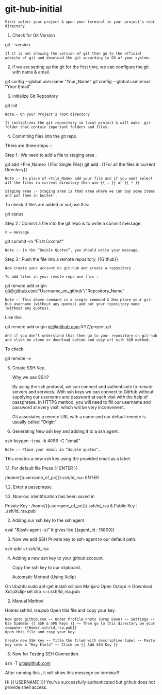 # git-hub-initial

    First select your project & open your terminal in your project’s root directory.

1. Check for Git Version

git --version 

    If it is not showing the version of git then go to the official website of git and download the git according to OS of your system.

2. If we are setting up the git for the first time, we can configure the git with name & email.

git config --global user.name "Your_Name"
git config --global user.email "Your-Email"

3. Initialize Git Repository

git init

    Note:- On your Project’s root directory

    It initializes the git repository in local project & will make .git folder that contain important folders and files.

4. Commiting files into the git repo.

There are three steps :-

Step 1 : We need to add a file to staging area .

git add <File_Name>  {{For Single File}}
git add .            {{For all the files in current Directory}}

    Note :- In place of <File_Name> add your file and if you want select all the files in current directory then use {{ . }} or {{ * }}

    Staging area :- Staging area is that area where we can buy some items and put them in bucket .

To check,if files are added or not,use this:

git status

Step 2 : Commit a file into the git repo is to write a commit message.

    m = message

git commit -m "First Commit"

    Note :- In the “Double Quotes”, you should write your message.

Step 3 : Push the file into a remote repository. {{Github}}

    Now create your account on git-hub and create a repository .

    To add files in your remote repo use this :

git remote add origin git@github.com:"Username_on_github"/"Repository_Name"

    Note :- This above command is a single command & Now place your git-hub username (without any quotes) and put your repository name (without any quotes).

Like this

git remote add origin git@github.com:XYZ/project.git

    And if you don’t understand this then go to your repository on git-hub and click on clone or download button and copy url with SSH method.

To check

git remote -v

5. Create SSH Key.

    Why we use SSH?

    By using the ssh protocol, we can connect and authenticate to remote servers and services. With ssh keys we can connect to GitHub without supplying our username and password at each visit with the help of passphrase.
    In HTTPS method, you will need to fill our username and password at every visit, which will be very inconvenient.

    Git associates a remote URL with a name and our default remote is usually called “Origin”

1. Generating New ssh key and adding it to a ssh agent.

ssh-keygen -t rsa -b 4096 -C "email"

    Note :- Place your email in “double quotes”.

This creates a new ssh key using the provided email as a label.

1.1. For default file Press {{ ENTER }}

/home/{{username_of_pc}}/.ssh/id_rsa: ENTER

1.2. Enter a passphrase.

1.3. Now our identification has been saved in

Private Key : /home/{{username_of_pc}}/.ssh/id_rsa
& Public Key : .ssh/id_rsa.pub

2. Adding our ssh key to the ssh agent

eval "$(ssh-agent -s)"
it gives like {{agent_id : 15800}}

3. Now we add SSH Private key to ssh-agent to our default path.

ssh-add ~/.ssh/id_rsa

4. Adding a new ssh key to your github account.

    Copy the ssh key to our clipboard.

    Automatic Method (Using Xclip)

On Ubuntu
sudo apt-get install xclipon Manjaro
Open Octopi -> Download XclipXclip-set clip <~/.ssh/id_rsa.pub

2. Manual Method

Home/.ssh/id_rsa.pub
Open this file and copy your key.

    Now goto github.com ➢➢ Under Profile Photo (Drop Down) ➢➢ Settings ➢➢ Use SideBar {{ SSH & GPG Keys }} ➢➢ Then go to this directory on your computer {{Home/.ssh/id_rsa.pub}}
    Open this file and copy your key.

    Create new SSH key ➢➢ Title the filed with descriptive label ➢➢ Paste key into a “Key Field” ➢➢ Click on {{ Add SSH Key }}

5. Now for Testing SSH Connection.

ssh -T git@github.com

After running this , it will show this messege on terminal!!

Hi {{ USERNAME }}! You've successfully authenticated but github does not provide shell access.
